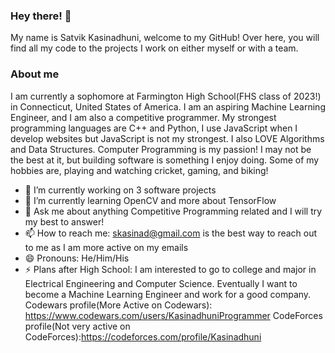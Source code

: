 ### Hey there! 👋
My name is Satvik Kasinadhuni, welcome to my GitHub! Over here, you will find all my code to the projects I work on either myself or with a team.  

### About me
I am currently a sophomore at Farmington High School(FHS class of 2023!) in Connecticut, United States of America. I am an aspiring Machine Learning Engineer, and I am also a competitive programmer. My strongest programming languages are C++ and Python, I use JavaScript when I develop websites but JavaScript is not my strongest. I also LOVE Algorithms and Data Structures. Computer Programming is my passion! I may not be the best at it, but building software is something I enjoy doing. Some of my hobbies are, playing and watching cricket, gaming, and biking!

- 🔭 I’m currently working on 3 software projects 
- 🌱 I’m currently learning OpenCV and more about TensorFlow
- 💬 Ask me about anything Competitive Programming related and I will try my best to answer! 
- 📫 How to reach me: skasinad@gmail.com is the best way to reach out to me as I am more active on my emails
- 😄 Pronouns: He/Him/His 
- ⚡ Plans after High School: I am interested to go to college and major in Electrical Engineering and Computer Science. Eventually I want to become a Machine Learning Engineer and work for a good company.  
Codewars profile(More Active on Codewars): https://www.codewars.com/users/KasinadhuniProgrammer 
CodeForces profile(Not very active on CodeForces):https://codeforces.com/profile/Kasinadhuni




<!--
**KasinadhuniProgrammer/KasinadhuniProgrammer** is a ✨ _special_ ✨ repository because its `README.md` (this file) appears on your GitHub profile.
